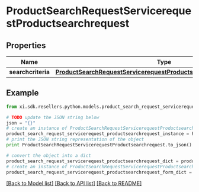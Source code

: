 # ProductSearchRequestServicerequestProductsearchrequest


## Properties

Name | Type | Description | Notes
------------ | ------------- | ------------- | -------------
**searchcriteria** | [**ProductSearchRequestServicerequestProductsearchrequestSearchcriteria**](ProductSearchRequestServicerequestProductsearchrequestSearchcriteria.md) |  | [optional] 

## Example

```python
from xi.sdk.resellers.python.models.product_search_request_servicerequest_productsearchrequest import ProductSearchRequestServicerequestProductsearchrequest

# TODO update the JSON string below
json = "{}"
# create an instance of ProductSearchRequestServicerequestProductsearchrequest from a JSON string
product_search_request_servicerequest_productsearchrequest_instance = ProductSearchRequestServicerequestProductsearchrequest.from_json(json)
# print the JSON string representation of the object
print ProductSearchRequestServicerequestProductsearchrequest.to_json()

# convert the object into a dict
product_search_request_servicerequest_productsearchrequest_dict = product_search_request_servicerequest_productsearchrequest_instance.to_dict()
# create an instance of ProductSearchRequestServicerequestProductsearchrequest from a dict
product_search_request_servicerequest_productsearchrequest_form_dict = product_search_request_servicerequest_productsearchrequest.from_dict(product_search_request_servicerequest_productsearchrequest_dict)
```
[[Back to Model list]](../README.md#documentation-for-models) [[Back to API list]](../README.md#documentation-for-api-endpoints) [[Back to README]](../README.md)


